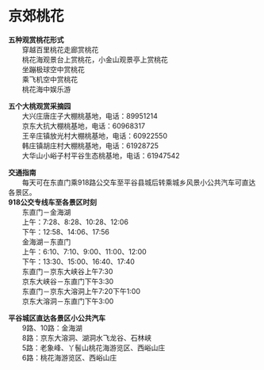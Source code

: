 # 京郊桃花  
  
**五种观赏桃花形式**  
&emsp;&emsp;穿越百里桃花走廊赏桃花  
&emsp;&emsp;桃花海观景台上赏桃花，小金山观景亭上赏桃花  
&emsp;&emsp;坐蹦极球空中赏桃花  
&emsp;&emsp;乘飞机空中赏桃花  
&emsp;&emsp;桃花海中娱乐游  
  
**五个大桃观赏采摘园**  
&emsp;&emsp;大兴庄唐庄子大棚桃基地，电话：89951214  
&emsp;&emsp;京东大抗大棚桃基地，电话：60968317  
&emsp;&emsp;王辛庄镇放光村大棚桃基地，电话：60922550  
&emsp;&emsp;韩庄镇胡庄村大棚桃基地，电话：61928725  
&emsp;&emsp;大华山小峪子村平谷生态桃基地，电话：61947542  
  
**交通指南**  
&emsp;&emsp;每天可在东直门乘918路公交车至平谷县城后转乘城乡风景小公共汽车可直达各景区。  
**918公交专线车至各景区时刻**  
&emsp;&emsp;东直门－金海湖  
&emsp;&emsp;上午：7:28、8:28、10:28、12:06  
&emsp;&emsp;下午：12:58、14:06、17:56  
&emsp;&emsp;金海湖－东直门  
&emsp;&emsp;上午：6:10、7:10、9:00、11:00、12:00  
&emsp;&emsp;下午：13:30、15:00、16:40、17:40  
&emsp;&emsp;东直门－京东大峡谷上午7:30  
&emsp;&emsp;京东大峡谷－东直门下午3:30  
&emsp;&emsp;东直门－京东大溶洞上午7:20下午1:00  
&emsp;&emsp;京东大溶洞－东直门下午3:00  
  
**平谷城区直达各景区小公共汽车**  
&emsp;&emsp;9路、10路：金海湖  
&emsp;&emsp;8路：京东大溶洞、湖洞水飞龙谷、石林峡  
&emsp;&emsp;5路：老象峰、丫髻山桃花海游览区、西峪山庄  
&emsp;&emsp;6路：桃花海游览区、西峪山庄 